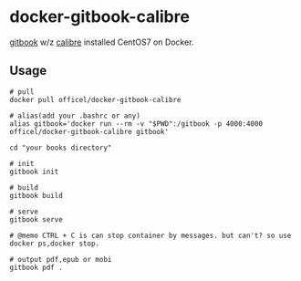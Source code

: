 # docker-gitbook-calibre

[gitbook](https://www.gitbook.com/) w/z [calibre](https://calibre-ebook.com/) installed CentOS7 on Docker.

## Usage

```
# pull
docker pull officel/docker-gitbook-calibre

# alias(add your .bashrc or any)
alias gitbook='docker run --rm -v "$PWD":/gitbook -p 4000:4000 officel/docker-gitbook-calibre gitbook'

cd "your books directory"

# init
gitbook init

# build
gitbook build

# serve
gitbook serve

# @memo CTRL + C is can stop container by messages. but can't? so use docker ps,docker stop.

# output pdf,epub or mobi
gitbook pdf .

```


